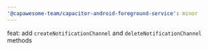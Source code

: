 ```yaml
---
'@capawesome-team/capacitor-android-foreground-service': minor
---
```


feat: add `createNotificationChannel` and `deleteNotificationChannel` methods
